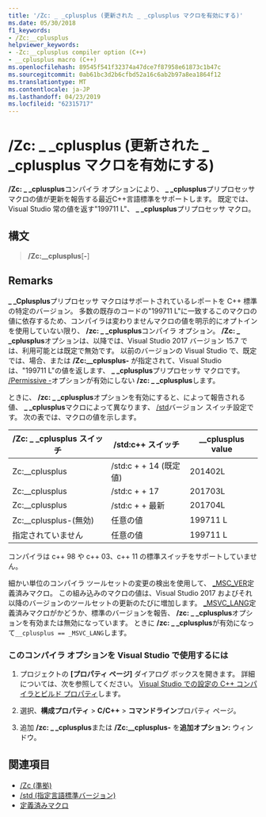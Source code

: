 ```yaml
---
title: '/Zc: _ _cplusplus (更新された _ _cplusplus マクロを有効にする)'
ms.date: 05/30/2018
f1_keywords:
- /Zc:__cplusplus
helpviewer_keywords:
- -Zc:__cplusplus compiler option (C++)
- __cplusplus macro (C++)
ms.openlocfilehash: 89545f541f32374a47dce7f87958e61873c1b47c
ms.sourcegitcommit: 0ab61bc3d2b6cfbd52a16c6ab2b97a8ea1864f12
ms.translationtype: MT
ms.contentlocale: ja-JP
ms.lasthandoff: 04/23/2019
ms.locfileid: "62315717"
---
```

# <a name="zccplusplus-enable-updated-cplusplus-macro"></a>/Zc: _ _cplusplus (更新された _ _cplusplus マクロを有効にする)

**/Zc: _ _cplusplus**コンパイラ オプションにより、  **\_ \_cplusplus**プリプロセッサ マクロの値が更新を報告する最近C++言語標準をサポートします。 既定では、Visual Studio 常の値を返す"199711 L"、  **\_ \_cplusplus**プリプロセッサ マクロ。

## <a name="syntax"></a>構文

> **/Zc:__cplusplus**[**-**]

## <a name="remarks"></a>Remarks

 **\_ \_Cplusplus**プリプロセッサ マクロはサポートされているレポートを C++ 標準の特定のバージョン。 多数の既存のコードの"199711 L"に一致するこのマクロの値に依存するため、コンパイラは変わりませんマクロの値を明示的にオプトインを使用していない限り、 **/zc: _ _cplusplus**コンパイラ オプション。 **/Zc: _ _cplusplus**オプションは、以降では、Visual Studio 2017 バージョン 15.7 では、利用可能とは既定で無効です。 以前のバージョンの Visual Studio で、既定では、場合、または **/Zc:__cplusplus-** が指定されて、Visual Studio は、"199711 L"の値を返します、  **\_ \_cplusplus**プリプロセッサ マクロです。 [/Permissive -](permissive-standards-conformance.md)オプションが有効にしない **/zc: _ _cplusplus**します。

ときに、 **/zc: _ _cplusplus**オプションを有効にすると、によって報告される値、  **\_ \_cplusplus**マクロによって異なります、 [/std](std-specify-language-standard-version.md)バージョン スイッチ設定です。 次の表では、マクロの値を示します。

|/Zc: _ _cplusplus スイッチ|/std:c++ スイッチ|__cplusplus value|
|-|-|-|
Zc:__cplusplus|/std:c + + 14 (既定値)|201402L
Zc:__cplusplus|/std:c + + 17|201703L
Zc:__cplusplus|/std:c + + 最新|201704L
Zc:__cplusplus-(無効)|任意の値|199711 L
指定されていません|任意の値|199711 L

コンパイラは c++ 98 や c++ 03、c++ 11 の標準スイッチをサポートしていません。

細かい単位のコンパイラ ツールセットの変更の検出を使用して、 [_MSC_VER](../../preprocessor/predefined-macros.md)定義済みマクロ。 この組み込みのマクロの値は、Visual Studio 2017 およびそれ以降のバージョンのツールセットの更新のたびに増加します。 [_MSVC_LANG](../../preprocessor/predefined-macros.md)定義済みマクロがかどうか、標準のバージョンを報告、 **/zc: _ _cplusplus**オプションを有効または無効になっています。 ときに **/zc: _ _cplusplus**が有効になって`__cplusplus == _MSVC_LANG`します。

### <a name="to-set-this-compiler-option-in-visual-studio"></a>このコンパイラ オプションを Visual Studio で使用するには

1. プロジェクトの **[プロパティ ページ]** ダイアログ ボックスを開きます。 詳細については、次を参照してください。 [Visual Studio での設定の C++ コンパイラとビルド プロパティ](../working-with-project-properties.md)します。

1. 選択、**構成プロパティ** > **C/C++** > **コマンドライン**プロパティ ページ。

1. 追加 **/zc: _ _cplusplus**または **/Zc:__cplusplus-** を**追加オプション:** ウィンドウ。

## <a name="see-also"></a>関連項目

- [/Zc (準拠)](zc-conformance.md)
- [/std (指定言語標準バージョン)](std-specify-language-standard-version.md)
- [定義済みマクロ](../../preprocessor/predefined-macros.md)
